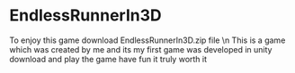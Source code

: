 # EndlessRunnerIn3D
To enjoy this game download EndlessRunnerIn3D.zip file \n
This is a game which was created by me and its my first game was developed in unity download and play the game have fun it truly worth it

